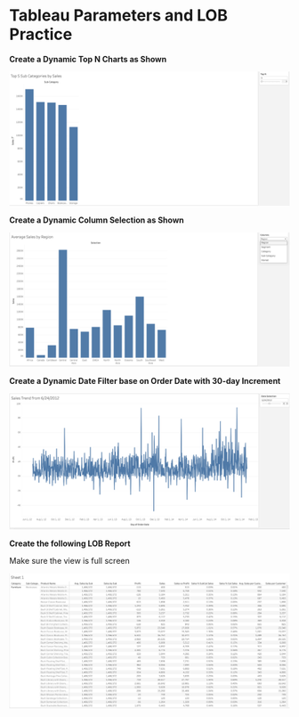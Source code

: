

# Tableau Parameters and LOB Practice 



**Create a Dynamic Top N Charts as Shown**

![image-20240730133831618](images/image-20240730133831618.png)

**Create a Dynamic Column Selection as Shown**

![image-20240730134304815](images/image-20240730134304815.png)

**Create a Dynamic Date Filter base on Order Date with 30-day Increment**

![image-20240730135023727](images/image-20240730135023727.png)

**Create the following LOB Report**

Make sure the view is full screen

![image-20240730133848239](images/image-20240730133848239.png)

